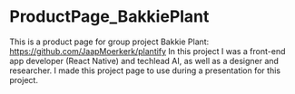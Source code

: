 # ProductPage_BakkiePlant
This is a product page for group project Bakkie Plant: https://github.com/JaapMoerkerk/plantify
In this project I was a front-end app developer (React Native) and techlead AI, as well as a designer and researcher. I made this project page to use during a presentation for this project.
